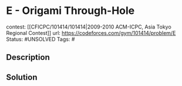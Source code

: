 # E - Origami Through-Hole

contest: [[CFICPC/101414/101414|2009-2010 ACM-ICPC, Asia Tokyo Regional Contest]]
url: https://codeforces.com/gym/101414/problem/E
Status: #UNSOLVED
Tags: #

## Description

## Solution

